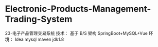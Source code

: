 # Electronic-Products-Management-Trading-System
23-电子产品管理交易系统   技术： 基于 B/S 架构 SpringBoot+MySQL+Vue  环境： Idea mysql maven jdk1.8

